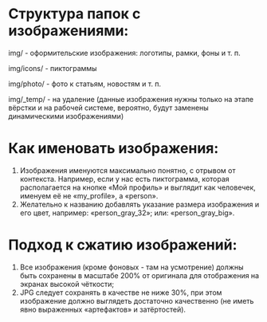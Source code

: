 # Структура папок с изображениями:
img/ - оформительские изображения: логотипы, рамки, фоны и т. п.

img/icons/ - пиктограммы

img/photo/ - фото к статьям, новостям и т. п.

img/_temp/ - на удаление (данные изображения нужны только на этапе вёрстки и на рабочей системе, вероятно, будут заменены динамическими изображениями)

# Как именовать изображения:
1. Изображения именуются максимально понятно, с отрывом от контекста. Например, если у нас есть пиктограмма, которая располагается на кнопке «Мой профиль» и выглядит как человечек, именуем её не «my_profile», а «person».
2. Желательно к названию добавлять указание размера изображения и его цвет, например: «person_gray_32»; или: «person_gray_big».

# Подход к сжатию изображений:
1. Все изображения (кроме фоновых - там на усмотрение) должны быть сохранены в масштабе 200% от оригинала для отображения на экранах высокой чёткости;
2. JPG следует сохранять в качестве не ниже 30%, при этом изображение должно выглядеть достаточно качественно (не иметь явно выраженных «артефактов» и затёртостей).